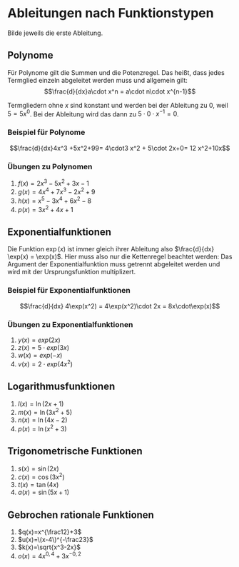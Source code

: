 # Ableitungen nach Funktionstypen
Bilde jeweils die erste Ableitung.

## Polynome

Für Polynome gilt die Summen und die Potenzregel. Das heißt, dass jedes Termglied einzeln abgeleitet werden muss und allgemein gilt: 
$$\frac{d}{dx}a\cdot x^n = a\cdot n\cdot x^{n-1}$$

Termgliedern ohne $x$ sind konstant und werden bei der Ableitung zu $0$, weil $5= 5x^0$. Bei der Ableitung wird das dann zu $5\cdot 0\cdot x^{-1}=0$.

### Beispiel für Polynome
$$\frac{d}{dx}4x^3 +5x^2+99= 4\cdot3 x^2 + 5\cdot 2x+0= 12 x^2+10x$$

### Übungen zu Polynomen

   1. $f(x) = 2x^3 - 5x^2 + 3x - 1$
   2. $g(x) = 4x^4 + 7x^3 - 2x^2 + 9$
   3. $h(x) = x^5 - 3x^4 + 6x^2 - 8$
   4. $p(x) = 3x^2 + 4x + 1$

## Exponentialfunktionen
Die Funktion $\exp(x)$ ist immer gleich ihrer Ableitung also $\frac{d}{dx} \exp(x) = \exp(x)$. Hier muss also nur die Kettenregel beachtet werden: Das Argument der Exponentialfunktion muss getrennt abgeleitet werden und wird mit der Ursprungsfunktion multiplizert.

### Beispiel für Exponentialfunktionen
$$\frac{d}{dx} 4\exp(x^2) = 4\exp(x^2)\cdot 2x = 8x\cdot\exp(x)$$

### Übungen zu Exponentialfunktionen
   1. $y(x) = exp(2x)$
   2. $z(x) = 5\cdot exp(3x)$
   3. $w(x) = exp(-x)$
   4. $v(x) = 2\cdot exp(4x^2)$

## Logarithmusfunktionen

   1. $l(x) = \ln(2x + 1)$
   2. $m(x) = \ln(3x^2 + 5)$
   3. $n(x) = \ln(4x - 2)$
   4. $p(x) = \ln(x^2 + 3)$

## Trigonometrische Funktionen

   1. $s(x) = \sin(2x)$
   2. $c(x) = \cos(3x^2)$
   3. $t(x) = \tan(4x)$
   4. $a(x) = \sin(5x+1)$
  
## Gebrochen rationale Funktionen

   1. $q(x)=x^{\frac12}+3$
   2. $u(x)=\(x-4\)^{-\frac23}$
   3. $k(x)=\sqrt{x^3-2x}$
   4. $o(x)=4x^{0,4}+3x^{-0,2}$
